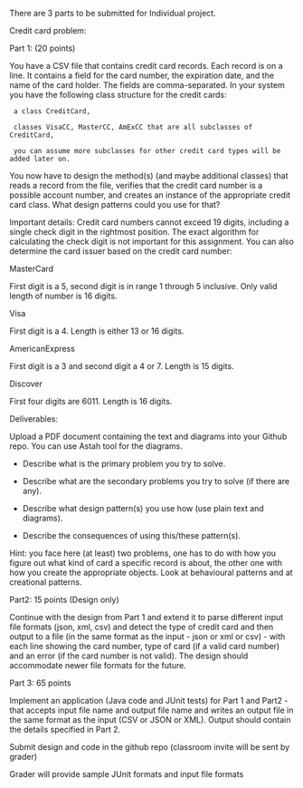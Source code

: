 There are 3 parts to be submitted for Individual project. 

Credit card problem:

Part 1: (20 points)

You have a CSV file that contains credit card  records. Each record is on a line. It contains a field for the card number, the expiration date, and the name of the card holder. The fields are comma-separated.  In your system you have the following class structure for the credit cards:

     a class CreditCard,

     classes VisaCC, MasterCC, AmExCC that are all subclasses of CreditCard,

     you can assume more subclasses for other credit card types will be added later on.

You now have to design the method(s) (and maybe additional classes) that  reads a record from the file, verifies that the credit card number is a possible account number, and creates an instance of the appropriate credit card class.  What design patterns could you use for that?

Important details: Credit card numbers cannot exceed 19 digits, including a single check digit in the rightmost position. The exact algorithm for calculating the check digit is not important for this assignment. You can also determine the card issuer based on the credit card number:

MasterCard

First digit is a 5, second digit is in range 1 through 5 inclusive. Only valid length of number is 16 digits.

Visa

First digit is a 4. Length is either 13 or 16 digits.

AmericanExpress

First digit is a 3 and second digit a 4 or 7. Length is 15 digits.

Discover

First four digits are 6011. Length is 16 digits.

Deliverables:

Upload a PDF document containing the text and diagrams into your Github repo. You can use Astah tool for the diagrams.

- Describe what is the primary problem you try to solve.

- Describe what are the secondary problems you try to solve (if there are any).

- Describe what design pattern(s) you use how (use plain text and diagrams).

- Describe the consequences of using this/these pattern(s).

Hint: you face here (at least) two problems, one has to do with how you figure out what kind of card a specific record is about, the other one with how you create the appropriate objects. Look at behavioural patterns and at creational patterns.

 

Part2:  15 points (Design only)

Continue with the design from Part 1 and extend it to parse different input file formats (json, xml, csv) and detect the type of credit card and then output to a file  (in the same format as the input - json or xml or csv) - with each line showing the card number, type of card (if a valid card number) and an error (if the card number is not valid). The design should accommodate newer file formats for the future.

Part 3: 65 points

Implement an application (Java code and JUnit tests) for Part 1 and Part2 - that accepts input file name and output file name and writes an output file in the same format as the input (CSV or JSON or XML). Output should contain the details specified in Part 2.

Submit design and code in the github repo (classroom invite will be sent by grader)

Grader will provide sample JUnit formats and input file formats
